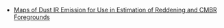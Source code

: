- [Maps of Dust IR Emission for Use in Estimation of Reddening and CMBR Foregrounds](https://arxiv.org/pdf/astro-ph/9710327.pdf)